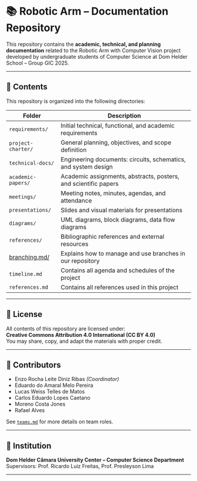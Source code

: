 # 📚 Robotic Arm – Documentation Repository

This repository contains the **academic, technical, and planning documentation** related to the Robotic Arm with Computer Vision project developed by undergraduate students of Computer Science at Dom Helder School – Group GIC 2025.

---

## 📁 Contents

This repository is organized into the following directories:

| Folder                      | Description                                                                 |
|----------------------------|-----------------------------------------------------------------------------|
| `requirements/`            | Initial technical, functional, and academic requirements                     |
| `project-charter/`         | General planning, objectives, and scope definition                          |
| `technical-docs/`          | Engineering documents: circuits, schematics, and system design              |
| `academic-papers/`         | Academic assignments, abstracts, posters, and scientific papers             |
| `meetings/`                | Meeting notes, minutes, agendas, and attendance                             |
| `presentations/`           | Slides and visual materials for presentations                               |
| `diagrams/`                | UML diagrams, block diagrams, data flow diagrams                            |
| `references/`              | Bibliographic references and external resources                             |
| [branching.md/](https://github.com/ATOM-Robot-Arm-Project/docs/blob/main/branching.md)              | Explains how to manage and use branches in our repository                             |
| `timeline.md`              | Contains all agenda and schedules of the project                             |
| `references.md`              | Contains all references used in this project                            |

---

## 🧾 License

All contents of this repository are licensed under:  
**Creative Commons Attribution 4.0 International (CC BY 4.0)**  
You may share, copy, and adapt the materials with proper credit.

---

## 👥 Contributors

- Enzo Rocha Leite Diniz Ribas *(Coordinator)*  
- Eduardo do Amaral Melo Pereira  
- Lucas Weiss Telles de Matos  
- Carlos Eduardo Lopes Caetano  
- Moreno Costa Jones  
- Rafael Alves

See [`teams.md`](https://github.com/ATOM-Robot-Arm-Project/ATOM-project/blob/main/teams.md) for more details on team roles.

---

## 🏫 Institution

**Dom Helder Câmara University Center – Computer Science Department**  
Supervisors: Prof. Ricardo Luiz Freitas, Prof. Presleyson Lima

---

